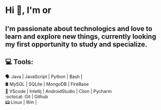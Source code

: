 <h1 align="left">Hi 👋, I'm or</h1>

## I'm passionate about technologics and love to learn and explore new things, currently looking my first opportunity to study and specialize.


## 💻 Tools:
🗣 Java | JavaScript | Python | Bash | <br />
🛢️ MySQL | SQLite | MongoDB | FireBase <br />
🎲 VScode | Intellij | AndroidStudio | Clion | Pycharm <br />
:octocat: Git | Github <br />
📟 Linux | Win |
